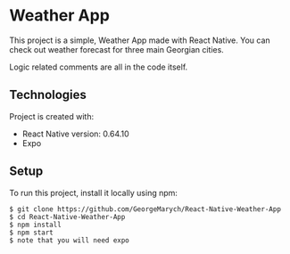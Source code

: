 # Weather App 

This project is a simple, Weather App made with React Native.
You can check out weather forecast for three main Georgian cities.

Logic related comments are all in the code itself.

	
## Technologies
Project is created with:
* React Native version: 0.64.10
* Expo
	
## Setup
To run this project, install it locally using npm:

```
$ git clone https://github.com/GeorgeMarych/React-Native-Weather-App
$ cd React-Native-Weather-App
$ npm install
$ npm start
$ note that you will need expo
```
